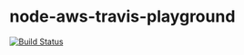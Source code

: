 # node-aws-travis-playground

[![Build Status](https://travis-ci.org/liddellj/node-aws-travis-playground.svg?branch=master)](https://travis-ci.org/liddellj/node-aws-travis-playground)
